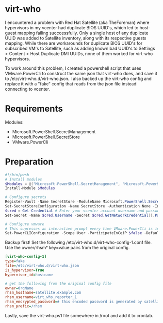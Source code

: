 # virt-who
I encountered a problem with Red Hat Satellite (aka TheForeman) where hypervisors in my vcenter had duplicate BIOS UUID's, which led to host-guest mapping failing succcessfully. Only a single host of any duplicate UUID was added to Satellite inventory, along with its respective guests mapping.  While there are workarounds for duplicate BIOS UUID's for subscribed VM's to Satellite, such as adding known bad UUID's to Settings > Content > Host Duplicate DMI UUIDs, none of them worked for virt-who hypervisors.

To work around this problem, I created a powershell script that uses VMware.PowerCli to construct the same json that virt-who does, and save it to /etc/virt-who.d/virt-who.json.  I also backed up the virt-who config and replace it with a "fake" config that reads from the json file instead connecting to vcenter.

# Requirements
Modules:
- Microsoft.PowerShell.SecretManagement
- Microsoft.PowerShell.SecretStore
- VMware.PowerCli

# Preparation
``` powershell
#!/bin/pwsh
# Install modules
$Modules = @("Microsoft.PowerShell.SecretManagement", "Microsoft.PowerShell.SecretStore", "VMware.PowerCli")
Install-Module $Modules

# Configure secrets
Register-Vault -Name SecretStore -ModuleName Microsoft.PowerShell.SecretStore -DefaultVault
Set-SecretStoreConfiguration -Name SecretStore -Authentication None -Interaction None -Scope CurrentUser # required for non-interative scripts
$cred = Get-Credential # Enter your vcenter account username and password
Set-Secret -Name $cred.Username -Secret $cred.GetNetworkCredential().Password

# Configure vmware
# This supresses an interactive prompt every time VMware.PowerCli is imported, and optionally skips tls validation if needed.
Set-PowerCLIConfiguration -Scope User -ParticipateInCeiP $false -DefaultVIServerMode Multiple # optionally if your certs are self-signed: -InvalidCertificateAction Ignore
```

Backup first!
Set the following /etc/virt-who.d/virt-who-config-1.conf file. Use the owner/rhsm* key=value pairs from the original config.
``` ini
[virt-who-config-1]
type=fake
file=/etc/virt-who.d/virt-who.json
is_hypervisor=True
hypervisor_id=hostname

# get the following from the original config file
owner=OrgName
rhsm_hostname=satellite.example.com
rhsm_username=virt_who_reporter_1
rhsm_encrypted_password=# this encoded password is generated by satellite when the config is deployed.
rhsm_prefix=/rhsm
```

Lastly, save the virt-who.ps1 file somewhere in /root and add it to crontab.
